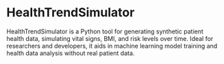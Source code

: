 # HealthTrendSimulator
HealthTrendSimulator is a Python tool for generating synthetic patient health data, simulating vital signs, BMI, and risk levels over time. Ideal for researchers and developers, it aids in machine learning model training and health data analysis without real patient data.
